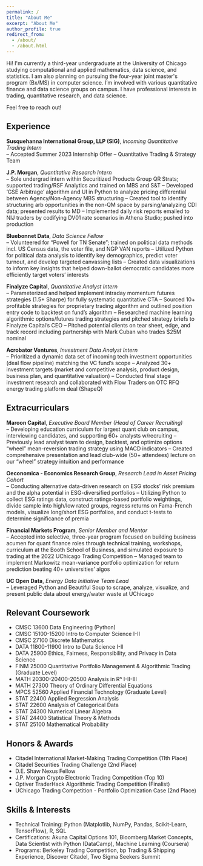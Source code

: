 ```yaml
---
permalink: /
title: "About Me"
excerpt: "About Me"
author_profile: true
redirect_from: 
  - /about/
  - /about.html
---
```


Hi! I'm currently a third-year undergraduate at the University of Chicago studying computational and applied mathematics, data science, and statistics. I am also planning on pursuing the four-year joint master's program (Bx/MS) in computer science. I’m involved with various quantitative finance and data science groups on campus. I have professional interests in trading, quantitative research, and data science.

Feel free to reach out!

Experience
------

**Susquehanna International Group, LLP (SIG)**, *Incoming Quantitative Trading Intern* <br />
– Accepted Summer 2023 Internship Offer – Quantitative Trading & Strategy Team 

**J.P. Morgan**, *Quantitative Research Intern* <br />
– Sole undergrad intern within Securitized Products Group QR Strats; supported trading/RSF Analytics and trained on MBS and S&T
– Developed ‘GSE Arbitrage’ algorithm and UI in Python to analyze pricing differential between Agency/Non-Agency MBS structuring
– Created tool to identify structuring arb opportunities in the non-QM space by parsing/analyzing CDI data; presented results to MD
– Implemented daily risk reports emailed to NIJ traders by codifying DV01 rate scenarios in Athena Studio; pushed into production

**Bluebonnet Data**, *Data Science Fellow* <br />
– Volunteered for “Powell for TN Senate”; trained on political data methods incl. US Census data, the voter file, and NGP VAN reports
– Utilized Python for political data analysis to identify key demographics, predict voter turnout, and develop targeted canvassing lists
– Created data visualizations to inform key insights that helped down-ballot democratic candidates more efficiently target voters’ interests

**Finalyze Capital**, *Quantitative Analyst Intern* <br />
– Parameterized and helped implement intraday momentum futures strategies (1.5+ Sharpe) for fully systematic quantitative CTA
– Sourced 10+ profitable strategies for proprietary trading algorithm and outlined position entry code to backtest on fund’s algorithm
– Researched machine learning algorithmic options/futures trading strategies and pitched strategy briefs to Finalyze Capital’s CEO
– Pitched potential clients on tear sheet, edge, and track record including partnership with Mark Cuban who trades $25M nominal

**Acrobator Ventures**, *Investment Data Analyst Intern* <br />
– Prioritized a dynamic data set of incoming tech investment opportunities (deal flow pipeline) matching the VC fund’s scope
– Analyzed 30+ investment targets (market and competitive analysis, product design, business plan, and quantitative valuation)
– Conducted final stage investment research and collaborated with Flow Traders on OTC RFQ energy trading platform deal (ShapeQ)

Extracurriculars
------

**Maroon Capital**, *Executive Board Member (Head of Career Recruiting)*<br />
– Developing education curriculum for largest quant club on campus, interviewing candidates, and supporting 60+ analysts w/recruiting
– Previously lead analyst team to design, backtest, and optimize options “wheel” mean-reversion trading strategy using MACD indicators
– Created comprehensive presentation and lead club-wide (50+ attendees) lecture on our “wheel” strategy intuition and performance 

**Oeconomica - Economics Research Group**, *Research Lead in Asset Pricing Cohort*<br />
– Conducting alternative data-driven research on ESG stocks’ risk premium and the alpha potential in ESG-diversified portfolios
– Utilizing Python to collect ESG ratings data, construct ratings-based portfolio weightings, divide sample into high/low rated groups, regress returns on Fama-French models, visualize long/short ESG portfolios, and conduct t-tests to determine significance of premia

**Financial Markets Program**, *Senior Member and Mentor*<br />
– Accepted into selective, three-year program focused on building business acumen for quant finance roles through technical training, workshops, curriculum at the Booth School of Business, and simulated exposure to trading at the 2022 UChicago Trading Competition
– Managed team to implement Markowitz mean-variance portfolio optimization for return prediction beating 40+ universities’ algos

**UC Open Data**, *Energy Data Initiative Team Lead* <br />
– Leveraged Python and Beautiful Soup to scrape, analyze, visualize, and present public data about energy/water waste at UChicago

Relevant Coursework
------

- CMSC 13600 Data Engineering (Python)
- CMSC 15100-15200 Intro to Computer Science I-II
- CMSC 27100 Discrete Mathematics
- DATA 11800-11900 Intro to Data Science I-II 
- DATA 25900 Ethics, Fairness, Responsibility, and Privacy in Data Science 
- FINM 25000 Quantitative Portfolio Management & Algorithmic Trading (Graduate Level)
- MATH 20300-20400-20500 Analysis in Rⁿ I-II-III
- MATH 27300 Theory of Ordinary Differential Equations
- MPCS 52560 Applied Financial Technology (Graduate Level)
- STAT 22400 Applied Regression Analysis 
- STAT 22600 Analysis of Categorical Data
- STAT 24300 Numerical Linear Algebra
- STAT 24400 Statistical Theory & Methods
- STAT 25100 Mathematical Probability

Honors & Awards
------
- Citadel International Market-Making Trading Competition (11th Place)
- Citadel Securities Trading Challenge (2nd Place)
- D.E. Shaw Nexus Fellow 
- J.P. Morgan Crypto Electronic Trading Competition (Top 10)
- Optiver TraderHack Algorithmic Trading Competition (Finalist)
- UChicago Trading Competition - Portfolio Optimization Case (2nd Place)

Skills & Interests
------
- Technical Training: Python (Matplotlib, NumPy, Pandas, Scikit-Learn, TensorFlow), R, SQL
- Certifications: Akuna Capital Options 101, Bloomberg Market Concepts, Data Scientist with Python (DataCamp), Machine Learning (Coursera)
- Programs: Berkeley Trading Competition, bp Trading & Shipping Experience, Discover Citadel, Two Sigma Seekers Summit
